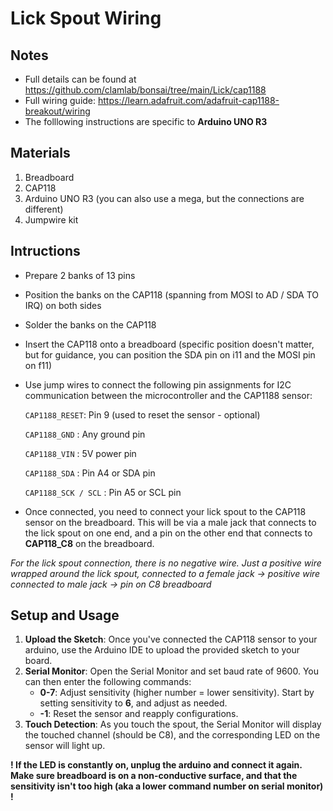 # Lick Spout Wiring

## Notes 
- Full details can be found at https://github.com/clamlab/bonsai/tree/main/Lick/cap1188
- Full wiring guide: https://learn.adafruit.com/adafruit-cap1188-breakout/wiring
- The folllowing instructions are specific to **Arduino UNO R3**

## Materials 
1. Breadboard
2. CAP118
3. Arduino UNO R3 (you can also use a mega, but the connections are different)
4. Jumpwire kit

## Intructions
- Prepare 2 banks of 13 pins
- Position the banks on the CAP118 (spanning from MOSI to AD / SDA TO IRQ) on both sides
- Solder the banks on the CAP118
- Insert the CAP118 onto a breadboard (specific position doesn't matter, but for guidance, you can position the SDA pin on i11 and the MOSI pin on f11)
- Use jump wires to connect the following pin assignments for I2C communication between the microcontroller and the CAP1188 sensor:

  `CAP1188_RESET`: Pin 9 (used to reset the sensor - optional)
  
  `CAP1188_GND` : Any ground pin
  
  `CAP1188_VIN` : 5V power pin
  
  `CAP1188_SDA` : Pin A4 or SDA pin
  
  `CAP1188_SCK / SCL` : Pin A5 or SCL pin

- Once connected, you need to connect your lick spout to the CAP118 sensor on the breadboard. This will be via a male jack that connects to the lick spout on one end, and a pin on the other end that connects to **CAP118_C8** on the breadboard.

*For the lick spout connection, there is no negative wire. Just a positive wire wrapped around the lick spout, connected to a female jack -> positive wire connected to male jack -> pin on C8 breadboard*

## Setup and Usage

1. **Upload the Sketch**: Once you've connected the CAP118 sensor to your arduino, use the Arduino IDE to upload the provided sketch to your board.
2. **Serial Monitor**: Open the Serial Monitor and set baud rate of 9600. You can then enter the following commands:
   - **0-7**: Adjust sensitivity (higher number = lower sensitivity). Start by setting sensitivity to **6**, and adjust as needed. 
   - **-1**: Reset the sensor and reapply configurations.
3. **Touch Detection**: As you touch the spout, the Serial Monitor will display the touched channel (should be C8), and the corresponding LED on the sensor will light up.

**! If the LED is constantly on, unplug the arduino and connect it again. Make sure breadboard is on a non-conductive surface, and that the sensitivity isn't too high (aka a lower command number on serial monitor) !**
